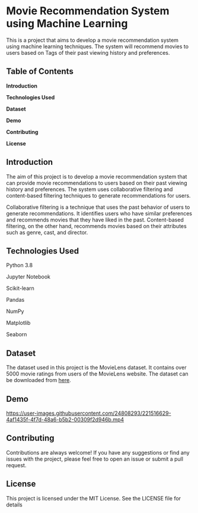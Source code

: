 # Movie Recommendation System using Machine Learning #

 This is a project that aims to develop a movie recommendation system using machine learning techniques. The system will recommend movies to users based on Tags of their past viewing history and preferences.

## Table of Contents ##

**Introduction**

**Technologies Used**

**Dataset**

**Demo**

**Contributing**

**License**

## Introduction ##

The aim of this project is to develop a movie recommendation system that can provide movie recommendations to users based on their past viewing history and preferences. The system uses collaborative filtering and content-based filtering techniques to generate recommendations for users.

Collaborative filtering is a technique that uses the past behavior of users to generate recommendations. It identifies users who have similar preferences and recommends movies that they have liked in the past. Content-based filtering, on the other hand, recommends movies based on their attributes such as genre, cast, and director.

## Technologies Used ##

Python 3.8

Jupyter Notebook

Scikit-learn

Pandas

NumPy

Matplotlib

Seaborn

## Dataset ##
The dataset used in this project is the MovieLens dataset. It contains over 5000 movie ratings from users of the MovieLens website. The dataset can be downloaded from [here](https://www.kaggle.com/datasets/tmdb/tmdb-movie-metadata).

## Demo ##

https://user-images.githubusercontent.com/24808293/221516629-4af1435f-4f7d-48a6-b5b2-00309f2d946b.mp4

## Contributing ##

Contributions are always welcome! If you have any suggestions or find any issues with the project, please feel free to open an issue or submit a pull request.

## License ##

This project is licensed under the MIT License. See the LICENSE file for details
